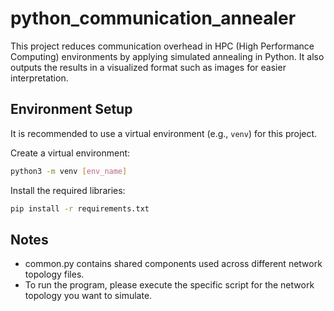 # python_communication_annealer

This project reduces communication overhead in HPC (High Performance Computing) environments by applying simulated annealing in Python.
It also outputs the results in a visualized format such as images for easier interpretation.

## Environment Setup

It is recommended to use a virtual environment (e.g., `venv`) for this project.

Create a virtual environment:
```bash
python3 -m venv [env_name]
```

Install the required libraries:
```bash
pip install -r requirements.txt
```

## Notes
* common.py contains shared components used across different network topology files.
* To run the program, please execute the specific script for the network topology you want to simulate.